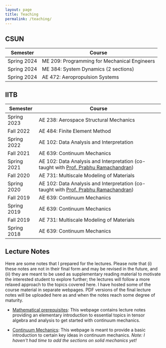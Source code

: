 ```yaml
---
layout: page
title: Teaching
permalink: /teaching/
---
```


## CSUN

| Semester | Course |
|--|--|
| Spring 2024 | ME 209: Programming for Mechanical Engineers |
| Spring 2024 | ME 384: System Dynamics (2 sections) |
| Spring 2024 | AE 472: Aeropropulsion Systems |

## IITB

| Semester | Course |
|--|--|
| Spring 2023 | AE 238: Aerospace Structural Mechanics |
| Fall 2022 | AE 484: Finite Element Method |
| Spring 2022 | AE 102: Data Analysis and Interpretation |
| Fall 2021 | AE 639: Continuum Mechanics |
| Spring 2021 | AE 102: Data Analysis and Interpretation (co-taught with [Prof. Prabhu Ramachandran](https://www.aero.iitb.ac.in/~prabhu/)) |
| Fall 2020 | AE 731: Multiscale Modeling of Materials |
| Spring 2020 | AE 102: Data Analysis and Interpretation (co-taught with [Prof. Prabhu Ramachandran](https://www.aero.iitb.ac.in/~prabhu/)) |
| Fall 2019 | AE 639: Continuum Mechanics |
| Spring 2019 | AE 639: Continuum Mechanics |
| Fall 2019 | AE 731: Multiscale Modeling of Materials |
| Spring 2018 | AE 639: Continuum Mechanics

## Lecture Notes

Here are some notes that I prepared for the lectures. Please note that (i) these notes are not in their final form and may be revised in the future, and (ii) they are meant to be used as supplementary reading material to motivate the interested student to explore further; the lectures will follow a more relaxed approach to the topics covered here. I have hosted some of the course material in separate webpages. PDF versions of the final lecture notes will be uploaded here as and when the notes reach some degree of maturity.

- [Mathematical prerequisites](https://amuthan.github.io/tensors-intro/): This webpage contains lecture notes providing an elementary introduction to essential topics in tensor algebra and analysis to get started with continuum mechanics.

- [Continuum Mechanics](https://amuthan.github.io/continuumMechanics/): This webpage is meant to provide a basic introduction to certain key ideas in continuum mechanics. *Note: I haven't had time to add the sections on solid mechanics yet!*
